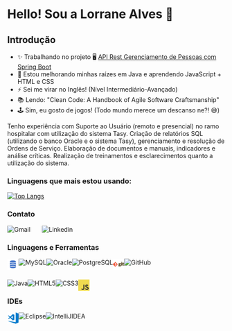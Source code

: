 # Hello! Sou a Lorrane Alves 👋

## Introdução 
- ✨ Trabalhando no projeto 🖥️ [API Rest Gerenciamento de Pessoas com Spring Boot](https://github.com/loryalves/gerenciamento-pessoas-api)
- 🌱 Estou melhorando minhas raízes em Java e aprendendo JavaScript + HTML e CSS
- ⚡ Sei me virar no Inglês! (Nível Intermediário-Avançado)
- 📚 Lendo: "Clean Code: A Handbook of Agile Software Craftsmanship"
- 🕹️ Sim, eu gosto de jogos! (Todo mundo merece um descanso ne?! 😅)

Tenho experiência com Suporte ao Usuário (remoto e presencial) no ramo hospitalar com utilização do sistema Tasy.
Criação de relatórios SQL (utilizando o banco Oracle e o sistema Tasy), gerenciamento e resolução de Ordens de Serviço.
Elaboração de documentos e manuais, indicadores e análise críticas.
Realização de treinamentos e esclarecimentos quanto a utilização do sistema.

### Linguagens que mais estou usando: 
[![Top Langs](https://github-readme-stats.vercel.app/api/top-langs/?username=loryalves&layout=compact)](https://github.com/loryalves/github-readme-stats)

### Contato
<a href="https://mail.google.com/mail/?view=cm&amp;fs=1&amp;to=lorrane.dev@gmail.com&amp;su=SUBJECT&amp;body=BODY&amp" rel="nofollow"><img align="left" alt="Gmail" width="80" src="https://img.shields.io/badge/gmail-%23DD0031.svg?&style=for-the-badge&logo=gmail&logoColor=white"/></a>
<a href="https://www.linkedin.com/in/lorranealvesdev/" rel="nofollow"><img align="left" alt="Linkedin" width="100" src="https://camo.githubusercontent.com/c00f87aeebbec37f3ee0857cc4c20b21fefde8a96caf4744383ebfe44a47fe3f/68747470733a2f2f696d672e736869656c64732e696f2f62616467652f2d4c696e6b6564496e2d2532333030373742353f7374796c653d666f722d7468652d6261646765266c6f676f3d6c696e6b6564696e266c6f676f436f6c6f723d7768697465" data-canonical-src="https://img.shields.io/badge/-LinkedIn-%230077B5?style=for-the-badge&amp;logo=linkedin&amp;logoColor=white" style="max-width:100%;"></a>
<br>

### Linguagens e Ferramentas

<p>
  <img align="left" alt="SQL" width="26px" src="https://raw.githubusercontent.com/github/explore/80688e429a7d4ef2fca1e82350fe8e3517d3494d/topics/sql/sql.png" />
  <img align="left" alt="MySQL" src="https://img.shields.io/badge/MySQL-00000F?style=for-the-badge&logo=mysql&logoColor=white" />
  <img align="left" alt="Oracle" src="https://img.shields.io/badge/Oracle-F80000?style=for-the-badge&logo=oracle&logoColor=black" />
  <img align="left" alt="PostgreSQL" src="https://img.shields.io/badge/PostgreSQL-316192?style=for-the-badge&logo=postgresql&logoColor=white" />
  <img align="left" alt="Git" width="26px" src="https://raw.githubusercontent.com/github/explore/80688e429a7d4ef2fca1e82350fe8e3517d3494d/topics/git/git.png" />
  <img align="left" alt="GitHub" src="https://img.shields.io/badge/GitHub-100000?style=for-the-badge&logo=github&logoColor=white" />
</p>
<br><br>
<p>
<img align="left" alt="Java" src="https://img.shields.io/badge/Java-ED8B00?style=for-the-badge&logo=java&logoColor=white" />
<img align="left" alt="HTML5" src="https://img.shields.io/badge/HTML5-E34F26?style=for-the-badge&logo=html5&logoColor=white" />
<img align="left" alt="CSS3" src="https://img.shields.io/badge/CSS3-1572B6?style=for-the-badge&logo=css3&logoColor=white" />
<img align="left" alt="JavaScript" width="26px" src="https://raw.githubusercontent.com/github/explore/80688e429a7d4ef2fca1e82350fe8e3517d3494d/topics/javascript/javascript.png" />
</p>
<br>

### IDEs
<p>
 <img align="left" alt="Visual Studio Code" width="26px" src="https://raw.githubusercontent.com/github/explore/80688e429a7d4ef2fca1e82350fe8e3517d3494d/topics/visual-studio-code/visual-studio-code.png" />
 <img align="left" alt="Eclipse" src="https://img.shields.io/badge/Eclipse-2C2255?style=for-the-badge&logo=eclipse&logoColor=white" />
 <img align="left" alt="IntelliJIDEA" src="https://img.shields.io/badge/IntelliJIDEA-000000.svg?style=for-the-badge&logo=intellij-idea&logoColor=white" />
</p>
